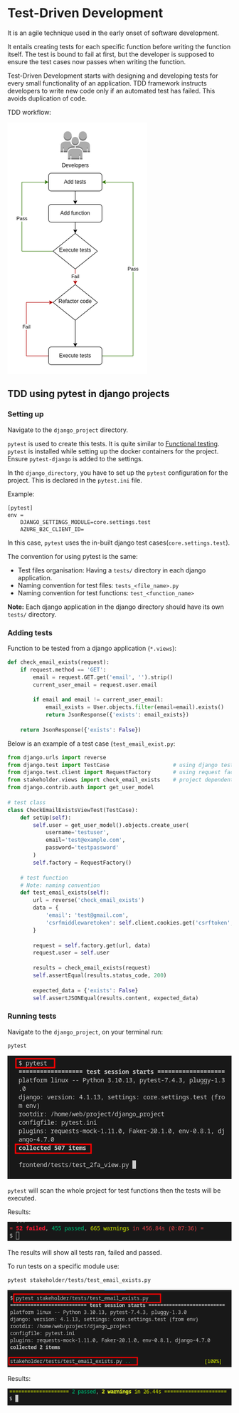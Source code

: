 # Test-Driven Development

It is an agile technique used in the early onset of software development.

It entails creating tests for each specific function before writing the function itself.
The test is bound to fail at first, but the developer is supposed to ensure the test cases now passes when writing the function.

Test-Driven Development starts with designing and developing tests for every small functionality of an application.
TDD framework instructs developers to write new code only if an automated test has failed. This avoids duplication of code.

TDD workflow:

![Testing workflow](./img/drawio/testing-tdd.drawio-1.png)

## TDD using pytest in django projects

### Setting up

Navigate to the `django_project` directory.

`pytest` is used to create this tests. It is quite similar to [Functional testing](functionaltesting.md).
`pytest` is installed while setting up the docker containers for the project.
Ensure `pytest-django` is added to the settings.

In the `django_directory`, you have to set up the `pytest` configuration for the project.
This is declared in the `pytest.ini` file.

Example:
```
[pytest]
env =
    DJANGO_SETTINGS_MODULE=core.settings.test
    AZURE_B2C_CLIENT_ID=
```
In this case, `pytest` uses the in-built django test cases(`core.settings.test`).

The convention for using pytest is the same:
- Test files organisation: Having a `tests/` directory in each django application.
- Naming convention for test files: `tests_<file_name>.py`
- Naming convention for test functions: `test_<function_name>` 

**Note:** Each django application in the django directory should have its own `tests/` directory.

### Adding tests

Function to be tested from a django application (`*.views`):

```python
def check_email_exists(request):
    if request.method == 'GET':
        email = request.GET.get('email', '').strip()
        current_user_email = request.user.email

        if email and email != current_user_email:
            email_exists = User.objects.filter(email=email).exists()
            return JsonResponse({'exists': email_exists})

    return JsonResponse({'exists': False})
```

Below is an example of a test case (`test_email_exist.py`:

```python
from django.urls import reverse
from django.test import TestCase                    # using django test case
from django.test.client import RequestFactory       # using request factory
from stakeholder.views import check_email_exists    # project dependent import 
from django.contrib.auth import get_user_model

# test class
class CheckEmailExistsViewTest(TestCase):
    def setUp(self):
        self.user = get_user_model().objects.create_user(
            username='testuser', 
            email='test@example.com', 
            password='testpassword'
        )
        self.factory = RequestFactory()

    # test function 
    # Note: naming convention
    def test_email_exists(self):
        url = reverse('check_email_exists')
        data = {
            'email': 'test@gmail.com',
            'csrfmiddlewaretoken': self.client.cookies.get('csrftoken', '')
        }

        request = self.factory.get(url, data)
        request.user = self.user

        results = check_email_exists(request)
        self.assertEqual(results.status_code, 200)

        expected_data = {'exists': False}
        self.assertJSONEqual(results.content, expected_data)
```

### Running tests

Navigate to the `django_project`, on your terminal run:

```bash
pytest
```
![pytest](./img/testing-tdd-21.png)

`pytest` will scan the whole project for test functions then the tests will be executed.

Results:

![pytest result](./img/testing-tdd-22.png)

The results will show all tests ran, failed and passed.

To run tests on a specific module use:

```bash
pytest stakeholder/tests/test_email_exists.py
```
![pytest specific module](./img/testing-tdd-23.png)

Results:

![pytest result for single module](./img/testing-tdd-24.png)


